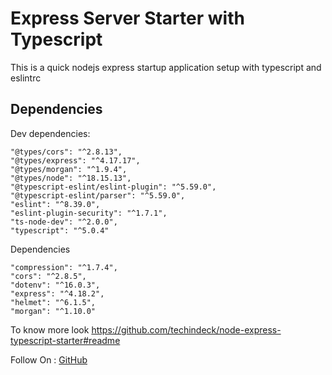 # Express Server Starter with Typescript

This is a quick nodejs express startup application setup with typescript and eslintrc

## Dependencies

Dev dependencies:

    "@types/cors": "^2.8.13",
    "@types/express": "^4.17.17",
    "@types/morgan": "^1.9.4",
    "@types/node": "^18.15.13",
    "@typescript-eslint/eslint-plugin": "^5.59.0",
    "@typescript-eslint/parser": "^5.59.0",
    "eslint": "^8.39.0",
    "eslint-plugin-security": "^1.7.1",
    "ts-node-dev": "^2.0.0",
    "typescript": "^5.0.4"

Dependencies

    "compression": "^1.7.4",
    "cors": "^2.8.5",
    "dotenv": "^16.0.3",
    "express": "^4.18.2",
    "helmet": "^6.1.5",
    "morgan": "^1.10.0"

To know more look <https://github.com/techindeck/node-express-typescript-starter#readme>

Follow On : [GitHub](https://github.com/techindeck)
